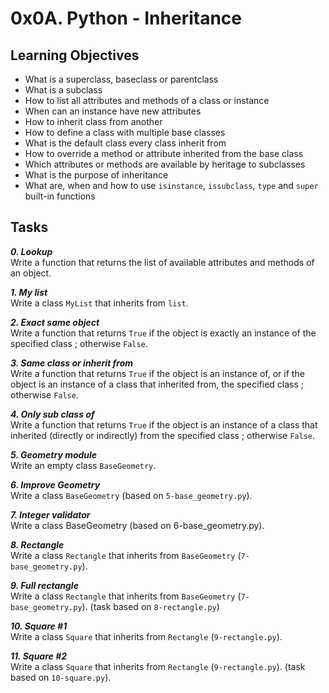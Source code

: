 # 0x0A. Python - Inheritance

## Learning Objectives

- What is a superclass, baseclass or parentclass
- What is a subclass
- How to list all attributes and methods of a class or instance
- When can an instance have new attributes
- How to inherit class from another
- How to define a class with multiple base classes
- What is the default class every class inherit from
- How to override a method or attribute inherited from the base class
- Which attributes or methods are available by heritage to subclasses
- What is the purpose of inheritance
- What are, when and how to use `isinstance`, `issubclass`, `type` and `super` built-in functions

## Tasks

_**0. Lookup**_  
Write a function that returns the list of available attributes and methods of an object.  

_**1. My list**_  
Write a class `MyList` that inherits from `list`.  

_**2. Exact same object**_  
Write a function that returns `True` if the object is exactly an instance of the specified class ; otherwise `False`.  

_**3. Same class or inherit from**_  
Write a function that returns `True` if the object is an instance of, or if the object is an instance of a class that inherited from, the specified class ; otherwise `False`.  

_**4. Only sub class of**_  
Write a function that returns `True` if the object is an instance of a class that inherited (directly or indirectly) from the specified class ; otherwise `False`.  

_**5. Geometry module**_  
Write an empty class `BaseGeometry`.  

_**6. Improve Geometry**_  
Write a class `BaseGeometry` (based on `5-base_geometry.py`).  

_**7. Integer validator**_  
Write a class BaseGeometry (based on 6-base_geometry.py).  

_**8. Rectangle**_  
Write a class `Rectangle` that inherits from `BaseGeometry` (`7-base_geometry.py`).  

_**9. Full rectangle**_  
Write a class `Rectangle` that inherits from `BaseGeometry` (`7-base_geometry.py`). (task based on `8-rectangle.py`)  

_**10. Square #1**_  
Write a class `Square` that inherits from `Rectangle` (`9-rectangle.py`).  

_**11. Square #2**_  
Write a class `Square` that inherits from `Rectangle` (`9-rectangle.py`). (task based on `10-square.py`).  
